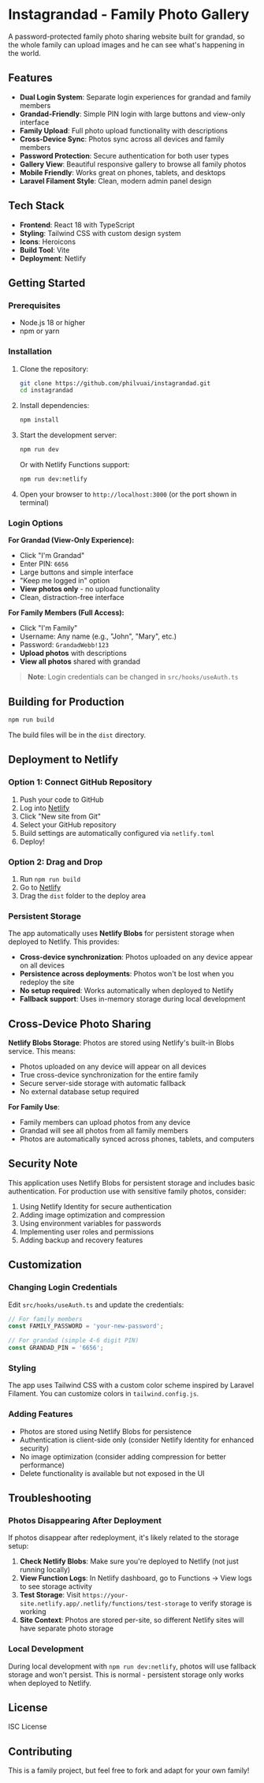 # Instagrandad - Family Photo Gallery

A password-protected family photo sharing website built for grandad, so the whole family can upload images and he can see what's happening in the world.

## Features

- **Dual Login System**: Separate login experiences for grandad and family members
- **Grandad-Friendly**: Simple PIN login with large buttons and view-only interface
- **Family Upload**: Full photo upload functionality with descriptions
- **Cross-Device Sync**: Photos sync across all devices and family members
- **Password Protection**: Secure authentication for both user types
- **Gallery View**: Beautiful responsive gallery to browse all family photos
- **Mobile Friendly**: Works great on phones, tablets, and desktops
- **Laravel Filament Style**: Clean, modern admin panel design

## Tech Stack

- **Frontend**: React 18 with TypeScript
- **Styling**: Tailwind CSS with custom design system
- **Icons**: Heroicons
- **Build Tool**: Vite
- **Deployment**: Netlify

## Getting Started

### Prerequisites

- Node.js 18 or higher
- npm or yarn

### Installation

1. Clone the repository:
   ```bash
   git clone https://github.com/philvuai/instagrandad.git
   cd instagrandad
   ```

2. Install dependencies:
   ```bash
   npm install
   ```

3. Start the development server:
   ```bash
   npm run dev
   ```
   
   Or with Netlify Functions support:
   ```bash
   npm run dev:netlify
   ```

4. Open your browser to `http://localhost:3000` (or the port shown in terminal)

### Login Options

**For Grandad (View-Only Experience):**
- Click "I'm Grandad" 
- Enter PIN: `6656`
- Large buttons and simple interface
- "Keep me logged in" option
- **View photos only** - no upload functionality
- Clean, distraction-free interface

**For Family Members (Full Access):**
- Click "I'm Family"
- Username: Any name (e.g., "John", "Mary", etc.)
- Password: `GrandadWebb!123`
- **Upload photos** with descriptions
- **View all photos** shared with grandad

> **Note**: Login credentials can be changed in `src/hooks/useAuth.ts`

## Building for Production

```bash
npm run build
```

The build files will be in the `dist` directory.

## Deployment to Netlify

### Option 1: Connect GitHub Repository

1. Push your code to GitHub
2. Log into [Netlify](https://netlify.com)
3. Click "New site from Git"
4. Select your GitHub repository
5. Build settings are automatically configured via `netlify.toml`
6. Deploy!

### Option 2: Drag and Drop

1. Run `npm run build`
2. Go to [Netlify](https://netlify.com)
3. Drag the `dist` folder to the deploy area

### Persistent Storage

The app automatically uses **Netlify Blobs** for persistent storage when deployed to Netlify. This provides:

- **Cross-device synchronization**: Photos uploaded on any device appear on all devices
- **Persistence across deployments**: Photos won't be lost when you redeploy the site
- **No setup required**: Works automatically when deployed to Netlify
- **Fallback support**: Uses in-memory storage during local development

## Cross-Device Photo Sharing

**Netlify Blobs Storage**: Photos are stored using Netlify's built-in Blobs service. This means:
- Photos uploaded on any device will appear on all devices
- True cross-device synchronization for the entire family
- Secure server-side storage with automatic fallback
- No external database setup required

**For Family Use**: 
- Family members can upload photos from any device
- Grandad will see all photos from all family members
- Photos are automatically synced across phones, tablets, and computers

## Security Note

This application uses Netlify Blobs for persistent storage and includes basic authentication. For production use with sensitive family photos, consider:

1. Using Netlify Identity for secure authentication
2. Adding image optimization and compression
3. Using environment variables for passwords
4. Implementing user roles and permissions
5. Adding backup and recovery features

## Customization

### Changing Login Credentials

Edit `src/hooks/useAuth.ts` and update the credentials:

```typescript
// For family members
const FAMILY_PASSWORD = 'your-new-password';

// For grandad (simple 4-6 digit PIN)
const GRANDAD_PIN = '6656';
```

### Styling

The app uses Tailwind CSS with a custom color scheme inspired by Laravel Filament. You can customize colors in `tailwind.config.js`.

### Adding Features

- Photos are stored using Netlify Blobs for persistence
- Authentication is client-side only (consider Netlify Identity for enhanced security)
- No image optimization (consider adding compression for better performance)
- Delete functionality is available but not exposed in the UI

## Troubleshooting

### Photos Disappearing After Deployment

If photos disappear after redeployment, it's likely related to the storage setup:

1. **Check Netlify Blobs**: Make sure you're deployed to Netlify (not just running locally)
2. **View Function Logs**: In Netlify dashboard, go to Functions → View logs to see storage activity
3. **Test Storage**: Visit `https://your-site.netlify.app/.netlify/functions/test-storage` to verify storage is working
4. **Site Context**: Photos are stored per-site, so different Netlify sites will have separate photo storage

### Local Development

During local development with `npm run dev:netlify`, photos will use fallback storage and won't persist. This is normal - persistent storage only works when deployed to Netlify.

## License

ISC License

## Contributing

This is a family project, but feel free to fork and adapt for your own family!
